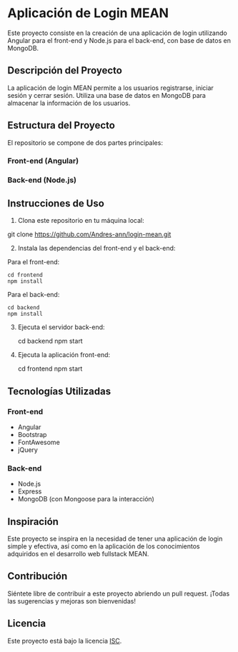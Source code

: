 # Aplicación de Login MEAN

Este proyecto consiste en la creación de una aplicación de login utilizando Angular para el front-end y Node.js para el back-end, con base de datos en MongoDB.

## Descripción del Proyecto

La aplicación de login MEAN permite a los usuarios registrarse, iniciar sesión y cerrar sesión. Utiliza una base de datos en MongoDB para almacenar la información de los usuarios.

## Estructura del Proyecto

El repositorio se compone de dos partes principales:

### Front-end (Angular)

### Back-end (Node.js)

## Instrucciones de Uso

1. Clona este repositorio en tu máquina local:

git clone https://github.com/Andres-ann/login-mean.git

2. Instala las dependencias del front-end y el back-end:

Para el front-end:

    cd frontend
    npm install

Para el back-end:

    cd backend
    npm install

3. Ejecuta el servidor back-end:

   cd backend
   npm start

4. Ejecuta la aplicación front-end:

   cd frontend
   npm start

## Tecnologías Utilizadas

### Front-end

- Angular
- Bootstrap
- FontAwesome
- jQuery

### Back-end

- Node.js
- Express
- MongoDB (con Mongoose para la interacción)

## Inspiración

Este proyecto se inspira en la necesidad de tener una aplicación de login simple y efectiva, así como en la aplicación de los conocimientos adquiridos en el desarrollo web fullstack MEAN.

## Contribución

Siéntete libre de contribuir a este proyecto abriendo un pull request. ¡Todas las sugerencias y mejoras son bienvenidas!

## Licencia

Este proyecto está bajo la licencia [ISC](LICENSE).
